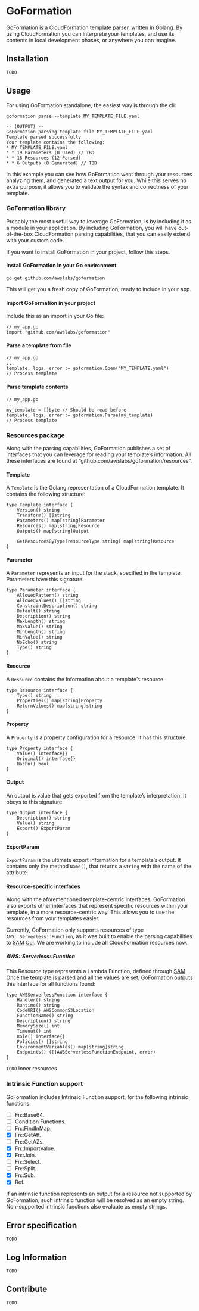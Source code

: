 # GoFormation

GoFormation is a CloudFormation template parser, written in Golang. By using CloudFormation you can interprete your templates, and use its contents in local development phases, or anywhere you can imagine. 

## Installation
`TODO`

## Usage
For using GoFormation standalone, the easiest way is through the cli:
```
goformation parse --template MY_TEMPLATE_FILE.yaml

-- (OUTPUT) --
GoFormation parsing template file MY_TEMPLATE_FILE.yaml
Template parsed successfully
Your template contains the following:
* MY_TEMPLATE_FILE.yaml 
* * 19 Parameters (0 Used) // TBD
* * 18 Resources (12 Parsed)
* * 6 Outputs (0 Generated) // TBD
```

In this example you can see how GoFormation went through your resources analyzing them, and generated a text output for you. While this serves no extra purpose, it allows you to validate the syntax and correctness of your template.

### GoFormation library
Probably the most useful way to leverage GoFormation, is by including it as a module in your application. By including GoFormation, you will have out-of-the-box CloudFormation parsing capabilities, that you can easily extend with your custom code.

If you want to install GoFormation in your project, follow this steps.

#### Install GoFormation in your Go environment
```
go get github.com/awslabs/goformation
```

This will get you a fresh copy of GoFormation, ready to include in your app.

#### Import GoFormation in your project
Include this as an import in your Go file:
```
// my_app.go
import "github.com/awslabs/goformation"
```

#### Parse a template from file
```
// my_app.go
...
template, logs, error := goformation.Open("MY_TEMPLATE.yaml")
// Process template
```

#### Parse template contents
```
// my_app.go
...
my_template = []byte // Should be read before
template, logs, error := goformation.Parse(my_template)
// Process template
```

### Resources package
Along with the parsing capabilities, GoFormation publishes a set of interfaces that you can leverage for reading your template’s information. All these interfaces are found at “github.com/awslabs/goformation/resources”. 

#### Template
A `Template` is the Golang representation of a CloudFormation template. It contains the following structure:

```
type Template interface {
	Version() string
	Transform() []string
	Parameters() map[string]Parameter
	Resources() map[string]Resource
	Outputs() map[string]Output

	GetResourcesByType(resourceType string) map[string]Resource
}
```

#### Parameter
A `Parameter` represents an input for the stack, specified in the template. Parameters have this signature:

```
type Parameter interface {
	AllowedPattern() string
	AllowedValues() []string
	ConstraintDescription() string
	Default() string
	Description() string
	MaxLength() string
	MaxValue() string
	MinLength() string
	MinValue() string
	NoEcho() string
	Type() string
}
```

#### Resource
A `Resource` contains the information about a template’s resource.

```
type Resource interface {
	Type() string
	Properties() map[string]Property
	ReturnValues() map[string]string
}
```

#### Property
A `Property` is a property configuration for a resource. It has this structure.

```
type Property interface {
	Value() interface{}
	Original() interface{}
	HasFn() bool
}
```

#### Output
An output is value that gets exported from the template’s interpretation. It obeys to this signature:

```
type Output interface {
	Description() string
	Value() string
	Export() ExportParam
}
```

#### ExportParam
`ExportParam` is the ultimate export information for a template’s output. It contains only the method `Name()`, that returns a `string` with the name of the attribute.

#### Resource-specific interfaces
Along with the aforementioned template-centric interfaces, GoFormation also exports other interfaces that represent specific resources within your template, in a more resource-centric way. This allows you to use the resources from your templates easier.

Currently, GoFormation only supports resources of type `AWS::Serverless::Function`, as it was built to enable the parsing capabilities to [SAM CLI](https://github.com/awslabs/aws-sam-cli). We are working to include all CloudFormation resources now. 

##### AWS::Serverless::Function
This Resource type represents a Lambda Function, defined through [SAM](https://github.com/awslabs/serverless-application-model/blob/master/versions/2016-10-31.md). Once the template is parsed and all the values are set, GoFormation outputs this interface for all functions found:

```
type AWSServerlessFunction interface {
	Handler() string
	Runtime() string
	CodeURI() AWSCommonS3Location
	FunctionName() string
	Description() string
	MemorySize() int
	Timeout() int
	Role() interface{}
	Policies() []string
	EnvironmentVariables() map[string]string
	Endpoints() ([]AWSServerlessFunctionEndpoint, error)
}
```

`TODO` Inner resources

### Intrinsic Function support

GoFormation includes Intrinsic Function support, for the following intrinsic functions:

- [ ] Fn::Base64.
- [ ] Condition Functions.
- [ ] Fn::FindInMap.
- [x] Fn::GetAtt.
- [ ] Fn::GetAZs.
- [x] Fn::ImportValue.
- [x] Fn::Join.
- [ ] Fn::Select.
- [ ] Fn::Split.
- [x] Fn::Sub.
- [x] Ref.

If an intrinsic function represents an output for a resource not supported by GoFormation, such intrinsic function will be resolved as an empty string. Non-supported intrinsic functions also evaluate as empty strings. 

## Error specification

`TODO`

## Log Information

`TODO`

## Contribute

`TODO`